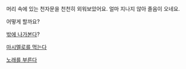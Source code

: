 머리 속에 있는 천자문을 천천히 외워보았어요. 얼마 지나지 않아 졸음이 오네요.

어떻게 할까요?

[밖에 나가본다](../explore-outside/explore-outside.md)?

[마시멜로를 먹는다](../eating-walls/eating-marshmallows.md)

[노래를 부른다](../sing-a-song/song.md)
